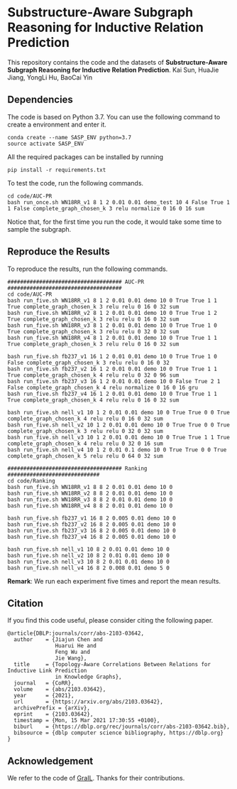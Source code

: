 # Substructure-Aware Subgraph Reasoning for Inductive Relation Prediction

This repository contains the code and the datasets of **Substructure-Aware Subgraph Reasoning for Inductive Relation Prediction**. Kai Sun, HuaJie Jiang, YongLi Hu, BaoCai Yin

## Dependencies
The code is based on Python 3.7. You can use the following command to create a environment and enter it.
```shell script
conda create --name SASP_ENV python=3.7
source activate SASP_ENV
```
All the required packages can be installed by running 
```shell script
pip install -r requirements.txt
```
To test the code, run the following commands.

```shell script
cd code/AUC-PR
bash run_once.sh WN18RR_v1 8 1 2 0.01 0.01 demo_test 10 4 False True 1 1 False complete_graph_chosen_k 3 relu normalize 0 16 0 16 sum
```

Notice that, for the first time you run the code, it would take some time to sample the subgraph. 

## Reproduce the Results

To reproduce the results, run the following commands. 

```shell script
#################################### AUC-PR ####################################
cd code/AUC-PR
bash run_five.sh WN18RR_v1 8 1 2 0.01 0.01 demo 10 0 True True 1 1 True complete_graph_chosen_k 3 relu relu 0 16 0 32 sum
bash run_five.sh WN18RR_v2 8 1 2 0.01 0.01 demo 10 0 True True 1 2 True complete_graph_chosen_k 3 relu relu 0 16 0 32 sum
bash run_five.sh WN18RR_v3 8 1 2 0.01 0.01 demo 10 0 True True 1 0 True complete_graph_chosen_k 3 relu relu 0 32 0 32 sum
bash run_five.sh WN18RR_v4 8 1 2 0.01 0.01 demo 10 0 True True 1 1 True complete_graph_chosen_k 3 relu relu 0 16 0 32 sum

bash run_five.sh fb237_v1 16 1 2 0.01 0.01 demo 10 0 True True 1 0 False complete_graph_chosen_k 3 relu relu 0 16 0 32
bash run_five.sh fb237_v2 16 1 2 0.01 0.01 demo 10 0 True True 1 1 True complete_graph_chosen_k 4 relu relu 0 32 0 96 sum
bash run_five.sh fb237_v3 16 1 2 0.01 0.01 demo 10 0 False True 2 1 False complete_graph_chosen_k 4 relu normalize 0 16 0 16 gru
bash run_five.sh fb237_v4 16 1 2 0.01 0.01 demo 10 0 True True 1 1 True complete_graph_chosen_k 4 relu relu 0 16 0 32 sum

bash run_five.sh nell_v1 10 1 2 0.01 0.01 demo 10 0 True True 0 0 True complete_graph_chosen_k 4 relu relu 0 16 0 32 sum
bash run_five.sh nell_v2 10 1 2 0.01 0.01 demo 10 0 True True 0 0 True complete_graph_chosen_k 3 relu relu 0 32 0 32 sum
bash run_five.sh nell_v3 10 1 2 0.01 0.01 demo 10 0 True True 1 1 True complete_graph_chosen_k 4 relu relu 0 32 0 16 sum
bash run_five.sh nell_v4 10 1 2 0.01 0.1 demo 10 0 True True 0 0 True complete_graph_chosen_k 5 relu relu 0 64 0 32 sum

#################################### Ranking #############################
cd code/Ranking
bash run_five.sh WN18RR_v1 8 8 2 0.01 0.01 demo 10 0 
bash run_five.sh WN18RR_v2 8 8 2 0.01 0.01 demo 10 0 
bash run_five.sh WN18RR_v3 8 8 2 0.01 0.01 demo 10 0 
bash run_five.sh WN18RR_v4 8 8 2 0.01 0.01 demo 10 0

bash run_five.sh fb237_v1 16 8 2 0.005 0.01 demo 10 0
bash run_five.sh fb237_v2 16 8 2 0.005 0.01 demo 10 0
bash run_five.sh fb237_v3 16 8 2 0.005 0.01 demo 10 0
bash run_five.sh fb237_v4 16 8 2 0.005 0.01 demo 10 0

bash run_five.sh nell_v1 10 8 2 0.01 0.01 demo 10 0
bash run_five.sh nell_v2 10 8 2 0.01 0.01 demo 10 0
bash run_five.sh nell_v3 10 8 2 0.01 0.01 demo 10 0
bash run_five.sh nell_v4 16 8 2 0.008 0.01 demo 5 0
```

**Remark**:  We run each experiment five times and report the mean results.

## Citation
If you find this code useful, please consider citing the following paper.
```shell script
@article{DBLP:journals/corr/abs-2103-03642,
  author    = {Jiajun Chen and
               Huarui He and
               Feng Wu and
               Jie Wang},
  title     = {Topology-Aware Correlations Between Relations for Inductive Link Prediction
               in Knowledge Graphs},
  journal   = {CoRR},
  volume    = {abs/2103.03642},
  year      = {2021},
  url       = {https://arxiv.org/abs/2103.03642},
  archivePrefix = {arXiv},
  eprint    = {2103.03642},
  timestamp = {Mon, 15 Mar 2021 17:30:55 +0100},
  biburl    = {https://dblp.org/rec/journals/corr/abs-2103-03642.bib},
  bibsource = {dblp computer science bibliography, https://dblp.org}
}
```

## Acknowledgement

We refer to the code of [GraIL](https://github.com/kkteru/grail). Thanks for their contributions.
